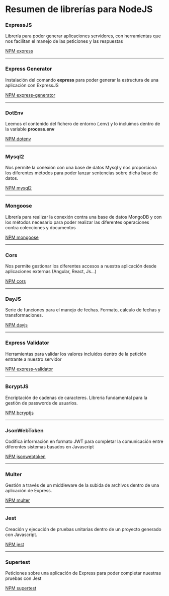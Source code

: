 # Resumen de librerías para NodeJS

### ExpressJS

Librería para poder generar aplicaciones servidores, con herramientas que nos facilitan el manejo de las peticiones y las respuestas

[NPM express](https://www.npmjs.com/package/express)

---

### Express Generator

Instalación del comando **express** para poder generar la estructura de una aplicación con ExpressJS

[NPM express-generator](https://www.npmjs.com/package/express-generator)

---

### DotEnv

Leemos el contenido del fichero de entorno (.env) y lo incluimos dentro de la variable **process.env**

[NPM dotenv](https://www.npmjs.com/package/dotenv)

---

### Mysql2

Nos permite la conexión con una base de datos Mysql y nos proporciona los diferentes métodos para poder lanzar sentencias sobre dicha base de datos.

[NPM mysql2](https://www.npmjs.com/package/mysql2)

---

### Mongoose

Librería para realizar la conexión contra una base de datos MongoDB y con los métodos necesario para poder realizar las diferentes operaciones contra colecciones y documentos

[NPM mongoose](https://www.npmjs.com/package/mongoose)

---

### Cors

Nos permite gestionar los diferentes accesos a nuestra aplicación desde aplicaciones externas (Angular, React, Js...)

[NPM cors](https://www.npmjs.com/package/cors)

--- 

### DayJS

Serie de funciones para el manejo de fechas. Formato, cálculo de fechas y transformaciones.

[NPM dayjs](https://www.npmjs.com/package/dayjs)

---

### Express Validator

Herramientas para validar los valores incluidos dentro de la petición entrante a nuestro servidor

[NPM express-validator](https://www.npmjs.com/package/express-validator)

---

### BcryptJS

Encriptación de cadenas de caracteres. Librería fundamental para la gestión de passwords de usuarios.

[NPM bcryptjs](https://www.npmjs.com/package/bcryptjs)

--- 

### JsonWebToken

Codifica información en formato JWT para completar la comunicación entre diferentes sistemas basados en Javascript

[NPM jsonwebtoken](https://www.npmjs.com/package/jsonwebtoken)

---

### Multer

Gestión a través de un middleware de la subida de archivos dentro de una aplicación de Express.

[NPM multer](https://www.npmjs.com/package/multer)

---

### Jest

Creación y ejecución de pruebas unitarias dentro de un proyecto generado con Javascript.

[NPM jest](https://www.npmjs.com/package/jest)

---

### Supertest

Peticiones sobre una aplicación de Express para poder completar nuestras pruebas con Jest

[NPM supertest](https://www.npmjs.com/package/supertest)